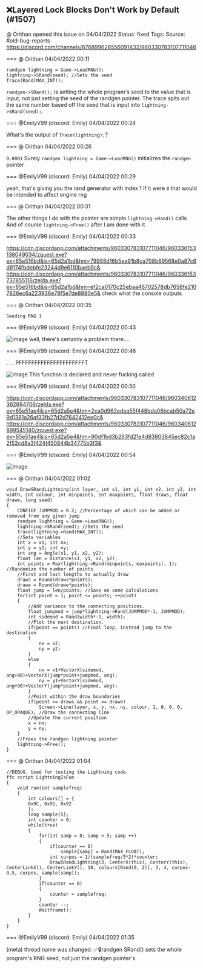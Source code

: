## ❌Layered Lock Blocks Don't Work by Default (#1507)
@ Orithan opened this issue on 04/04/2022
Status: fixed
Tags: 
Source: #old-bug-reports https://discord.com/channels/876899628556091432/960330783107711046


=== @ Orithan 04/04/2022 00:11

```
randgen lightning = Game->LoadRNG();
lightning->SRand(seed); //Sets the seed
Trace(Rand(MAX_INT));
```
``randgen->SRand();`` is setting the whole program's seed to the value that is input, not just setting the seed of the randgen pointer.
The trace spits out the same number based off the seed that is input into ``lightning->SRand(seed);``.

=== @EmilyV99 (discord: Emily) 04/04/2022 00:24

What's the output of `Trace(lightning);`?

=== @ Orithan 04/04/2022 00:26

``0.0001``
Surely ``randgen lightning = Game->LoadRNG()`` initializes the ``randgen`` pointer

=== @EmilyV99 (discord: Emily) 04/04/2022 00:29

yeah, that's giving you the rand generator with index 1
If it were `0` that would be intended to affect engine rng

=== @ Orithan 04/04/2022 00:31

The other things I do with the pointer are simple ``lightning->Rand()`` calls
And of course ``lightning->Free()`` after I am done with it

=== @EmilyV99 (discord: Emily) 04/04/2022 00:33


https://cdn.discordapp.com/attachments/960330783107711046/960336153138049034/zquest.exe?ex=65e516bd&is=65d2a1bd&hm=79988d16b5ea91b8ca708b89568e0a87c6d9174fbdebfe23244d9e6110baeb9c&
https://cdn.discordapp.com/attachments/960330783107711046/960336153737855116/zelda.exe?ex=65e516bd&is=65d2a1bd&hm=ef2ca0170c25ebaa46702578db7658fe2107826ec6a223936e78f5e7de8880e5&
check what the console outputs

=== @ Orithan 04/04/2022 00:35

``Seeding RNG 1``

=== @EmilyV99 (discord: Emily) 04/04/2022 00:43


![image](https://cdn.discordapp.com/attachments/960330783107711046/960338782182338560/unknown.png?ex=65e5192f&is=65d2a42f&hm=abcb604558021611e27dd60e039b5112725f88db5f0bc08eca290e4538be63ee&)
well, there's certainly a problem there....

=== @EmilyV99 (discord: Emily) 04/04/2022 00:46

. . . PFFFFFFFFFFFFFFFFFFFFFT

![image](https://cdn.discordapp.com/attachments/960330783107711046/960339636394266654/unknown.png?ex=65e519fb&is=65d2a4fb&hm=f63562d8fd4833c520ca23f63e92a0637b4b54fc50bb6e42591e2a463211a75c&)
This function is declared and never fucking called

=== @EmilyV99 (discord: Emily) 04/04/2022 00:50


https://cdn.discordapp.com/attachments/960330783107711046/960340612362694706/zelda.exe?ex=65e51ae4&is=65d2a5e4&hm=2ca0d962edea55f448bda08bcab50a72e9d1381a26af33fb27d2d7642412ee0c&
https://cdn.discordapp.com/attachments/960330783107711046/960340612899545140/zquest.exe?ex=65e51ae4&is=65d2a5e4&hm=90df1bd3b263fd21e4d83803845ec82c1a2f53cd8a3f424f450844b34775b3f3&

=== @EmilyV99 (discord: Emily) 04/04/2022 00:54


![image](https://cdn.discordapp.com/attachments/960330783107711046/960341577690153020/unknown.png?ex=65e51bca&is=65d2a6ca&hm=24f8a8e758e18778a9a5b03729c81ceb71515ec14b00046b7c7de2c2dbad0083&)

=== @ Orithan 04/04/2022 01:02

```
void DrawSRandLightning(int layer, int x1, int y1, int x2, int y2, int width, int colour, int minpoints, int maxpoints, float draws, float drawe, long seed)
{
    CONFIGF JUMPMOD = 0.2; //Percentage of which can be added or removed from any given jump
    randgen lightning = Game->LoadRNG();
    lightning->SRand(seed); //Sets the seed
    Trace(lightning->Rand(MAX_INT));
    //Sets variables
    int x = x1; int nx;
    int y = y1; int ny;
    int ang = Angle(x1, y1, x2, y2);
    float len = Distance(x1, y1, x2, y2);
    int points = Max(lightning->Rand(minpoints, maxpoints), 1); //Randomize the number of points
    //First and last lengths to actually draw 
    draws = Round(draws*points);
    drawe = Round(drawe*points);
    float jump = len/points; //Save on some calculations
    for(int point = 1; point <= points; ++point)
    {
        //Add variance to the connecting positions.
        float jumpmod = jump*lightning->Rand(JUMPMOD*-1, JUMPMOD);
        int sidemod = Rand(width*-1, width);
        //Plot the next destination.
        if(point == points) //Final loop, instead jump to the destination
        {
            nx = x2;
            ny = y2;
        }
        else
        {
            nx = x1+VectorX(sidemod, ang+90)+VectorX(jump*point+jumpmod, ang);
            ny = y1+VectorY(sidemod, ang+90)+VectorY(jump*point+jumpmod, ang);
        }
        //Point within the draw boundaries
        if(point >= draws && point <= drawe)
            Screen->Line(layer, x, y, nx, ny, colour, 1, 0, 0, 0, OP_OPAQUE); //Draw the connecting line
        //Update the current position
        x = nx;
        y = ny;
    }
    //Frees the randgen lightning pointer
    lightning->Free();
}
```

=== @ Orithan 04/04/2022 01:04

```
//DEBUG. Used for testing the Lightning code.
ffc script LightningIsFun
{
    void run(int samplefreq)
    {
        int colours[] = {
        0x9C, 0x91, 0x92
        };
        long sample[5];
        int counter = 0;
        while(true)
        {
            for(int samp = 0; samp < 5; samp ++)
            {
                if(counter == 0)
                    sample[samp] = Rand(MAX_FLOAT);
                int curpos = 1/(samplefreq/3*2)*counter;
                DrawSRandLightning(3, CenterX(this), CenterY(this), CenterLinkX(), CenterLinkY(), 10, colours[Rand(0, 2)], 3, 4, curpos-0.5, curpos, sample[samp]);
            }
            if(counter == 0)
            {
                counter = samplefreq;
            }
            counter --;
            Waitframe();
        }
    }
}
```

=== @EmilyV99 (discord: Emily) 04/04/2022 01:35

(meta) thread name was changed: ✅🔒randgen SRand() sets the whole program's RNG seed, not just the randgen pointer's
